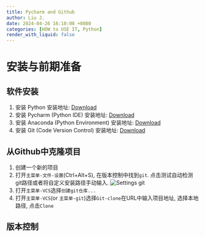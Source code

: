 ```yaml
---
title: Pycharm and Github
author: Liu J.
date: 2024-04-26 16:10:00 +0800
categories: [HOW to USE IT, Python]
render_with_liquid: false
---
```


# 安装与前期准备
## 软件安装
1. 安装 Python
   安装地址: [Download](https://www.python.org/downloads)
2. 安装 Pycharm (Python IDE)
   安装地址: [Download](https://www.jetbrains.com/pycharm/download/?section=windows)
3. 安装 Anaconda (Python Environment)
   安装地址: [Download](https://www.anaconda.com/products/individual)
4. 安装 Git  (Code Version Control)
   安装地址: [Download](https://git-scm.com/downloads)

## 从Github中克隆项目
1. 创建一个新的项目
2. 打开`主菜单-文件-设置`(Ctrl+Alt+S), 在版本控制中找到`git`. 点击测试自动检测git路径或者将自定义安装路径手动输入.
![Settings git](https://isKevinLiu.github.io/_image/20240426/001.png)
3. 打开`主菜单-VCS`选择`创建git仓库...`
4. 打开`主菜单-VCS`(or `主菜单-git`)选择`Git-clone`在URL中输入项目地址, 选择本地路径, 点击`Clone`

## 版本控制
  
